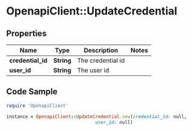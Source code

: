 # OpenapiClient::UpdateCredential

## Properties

Name | Type | Description | Notes
------------ | ------------- | ------------- | -------------
**credential_id** | **String** | The credential id | 
**user_id** | **String** | The user id | 

## Code Sample

```ruby
require 'OpenapiClient'

instance = OpenapiClient::UpdateCredential.new(credential_id: null,
                                 user_id: null)
```


